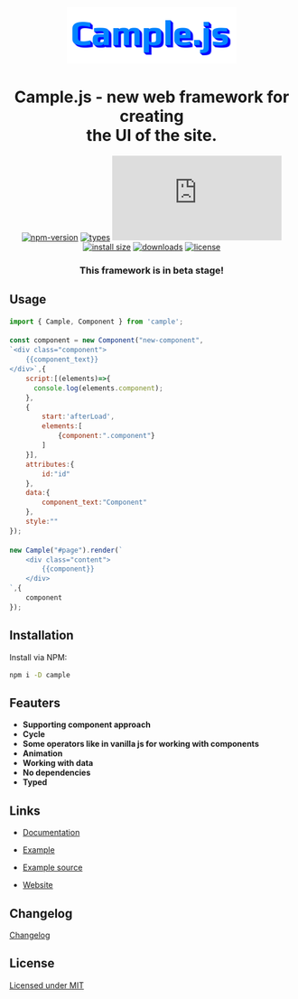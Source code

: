 <p align="center">
    <a href="https://www.npmjs.com/package/cample">
        <img src="https://github.com/Camplejs/media/blob/main/logo.png" alt="cample" >
    </a>
</p>
<h1 align="center">Cample.js - new web framework for creating <br> the UI of the site.</h1>
<div align="center">

[![npm-version](https://img.shields.io/npm/v/cample?logo=npm)](https://www.npmjs.com/package/cample)
[![types](https://img.shields.io/npm/types/cample?logo=typescript)](https://github.com/Camplejs/Cample.js)
[![repo-size](https://img.shields.io/github/repo-size/Camplejs/Cample.js?logo=github)](https://github.com/Camplejs/Cample.js)<br>
[![install size](https://packagephobia.com/badge?p=cample)](https://packagephobia.com/result?p=cample)
[![downloads](https://img.shields.io/npm/dt/cample?logo=npm)](https://www.npmjs.com/package/cample)
[![license](https://img.shields.io/npm/l/cample)](https://github.com/Camplejs/Cample.js/blob/main/LICENSE)


</div>
<h3 align="center">
    This framework is in beta stage!
</h3>



## Usage
```javascript
import { Cample, Component } from 'cample';

const component = new Component("new-component", 
`<div class="component">
    {{component_text}}
</div>`,{
    script:[(elements)=>{
      console.log(elements.component);
    },
    {
        start:'afterLoad',
        elements:[
            {component:".component"}
        ]
    }],
    attributes:{
        id:"id"
    },
    data:{
        component_text:"Component"
    },
    style:""
});

new Cample("#page").render(`
    <div class="content">
        {{component}}
    </div>
`,{
    component
});
```

## Installation

Install via NPM:
```bash
npm i -D cample 
```

## Feauters

- **Supporting component approach**
- **Cycle**
- **Some operators like in vanilla js for working with components**
- **Animation**
- **Working with data**
- **No dependencies**
- **Typed**

## Links

- [Documentation](https://camplejs.github.io/documentation.html)

- [Example](https://camplejs.github.io/example.html)

- [Example source](https://github.com/Camplejs/example/blob/main/example.js)

- [Website](https://camplejs.github.io)

## Changelog

[Changelog](https://github.com/Camplejs/Cample.js/releases)

## License
[Licensed under MIT](https://github.com/Camplejs/Cample.js/blob/main/LICENSE)
